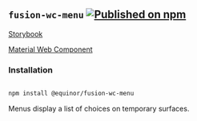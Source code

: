 <!--prettier-ignore-start-->
## `fusion-wc-menu` [![Published on npm](https://img.shields.io/npm/v/@equinor/fusion-wc-menu.svg)](https://www.npmjs.com/package/@equinor/fusion-wc-menu)

[Storybook](https://equinor.github.io/fusion-web-components/?path=/docs/basic-menu)

[Material Web Component](https://github.com/material-components/material-components-web-components/tree/master/packages/menu)

### Installation
```sh

npm install @equinor/fusion-wc-menu

```

Menus display a list of choices on temporary surfaces.